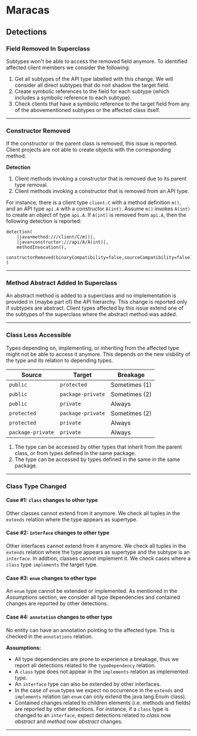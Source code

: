 # Maracas

## Detections

### Field Removed In Superclass
Subtypes won't be able to access the removed field anymore. To identified affected client members we consider the following:

1. Get all subtypes of the API type labelled with this change. We will consider all direct subtypes that do noit shadow the target field.
2. Create symbolic references to the field for each subtype (which includes a symbolic reference to each subtype).
3. Check clients that have a symbolic reference to the target field from any of the abovementioned subtypes or the affected class itself.

---

### Constructor Removed
If the constructor or the parent class is removed, this issue is reported. Client projects are not able to create objects with the corresponding method.

**Detection** 

1. Client methods invoking a constructor that is removed due to its parent type removal.
2. Client methods invoking a constructor that is removed from an API type.

For instance, there is a client type `client.C` with a method definition `m()`, and an API type `api.A` with a constructor `A(int)`. Assume `m()` invokes `A(int)` to create an object of type `api.A`. If `A(int)` is removed from `api.A`, then the following detection is reported:

```
detection(
	|java+method:///client/C/m()|,
	|java+constructor:///api/A/A(int)|,
	methodInvocation(),
	constructorRemoved(binaryCompatibility=false,sourceCompatibility=false)
)
```

---

### Method Abstract Added In Superclass
An abstract method is added to a superclass and no implementation is provided in (maybe part of) the API hierarchy. This change is reported only if subtypes are abstract. Client types affected by this issue extend one of the subtypes of the superclass where the abstract method was added.

---

### Class Less Accessible 
Types depending on, implementing, or inheriting from the affected type might not be able to access it anymore. This depends on the new visbility of the type and its relation to depending types. 

| Source            | Target            | Breakage   
|-------------------|-------------------|--------------|
| `public`          | `protected`       | Sometimes (1)|
| `public`          | `package-private` | Sometimes (2)|
| `public`          | `private`         | Always       |
| `protected`       | `package-private` | Sometimes (2)|
| `protected`       | `private`         | Always       |
| `package-private` | `private`         | Always       |

1. The type can be accessed by other types that inherit from the parent class, or from types defined in the same package.
2. The type can be accessed by types defined in the same in the same package.

---

### Class Type Changed

#### Case #1: `class` changes to other type
Other classes cannot extend from it anymore. We check all tuples in the `extends` relation where the type appears as supertype.

#### Case #2: `interface` changes to other type
Other interfaces cannot extend from it anymore. We check all tuples in the `extends` relation where the type appears as supertype and the subtype is an `interface`. In addtion, classes cannot implement it. We check cases where a `class` type `implements` the target type. 

#### Case #3: `enum` changes to other type
An `enum` type cannot be extended or implemented. As mentioned in the *Assumptions* section, we consider all type dependencies and contained changes are reported by other detections.

#### Case #4: `annotation` changes to other type
No entity can have an annotation pointing to the affected type. This is checked in the `annotations` relation.

**Assumptions:**
- All type dependencies are prone to experience a breakage, thus we report all detections related to the `typeDependency` relation.
- A `class` type does not appear in the `implements` relation as implemented type.
- An `interface` type can also be extended by other interfaces.
- In the case of `enum` types we expect no occurrence in the `extends` and `implements` relation (an `enum` can only extend the java.lang.Enum class).
- Contained changes related to children elements (i.e. methods and fields) are reported by other detections. For instance, if a `class` type is changed to an `interface`, expect detections related to *class now abstract* and *method now abstract* changes.

---